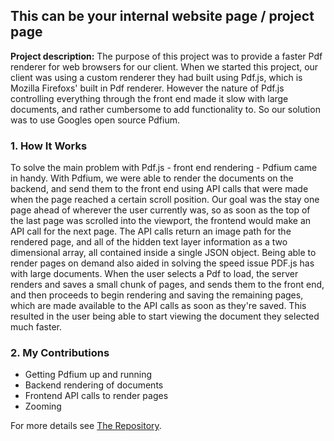 ## This can be your internal website page / project page

**Project description:** The purpose of this project was to provide a faster Pdf renderer for web browsers for our client.  When we started this project, our client was using a custom renderer they had built using Pdf.js, which is Mozilla Firefoxs' built in Pdf renderer. However the nature of Pdf.js controlling everything through the front end made it slow with large documents, and rather cumbersome to add functionality to. So our solution was to use Googles open source Pdfium. 

### 1. How It Works

To solve the main problem with Pdf.js - front end rendering - Pdfium came in handy.  With Pdfium, we were able to render the documents on the backend, and send them to the front end using API calls that were made when the page reached a certain scroll position. Our goal was the stay one page ahead of wherever the user currently was, so as soon as the top of the last page was scrolled into the viewport, the frontend would make an API call for the next page.  The API calls return an image path for the rendered page, and all of the hidden text layer information as a two dimensional array, all contained inside a single JSON object.  Being able to render pages on demand also aided in solving the speed issue PDF.js has with large documents.  When the user selects a Pdf to load, the server renders and saves a small chunk of pages, and sends them to the front end, and then proceeds to begin rendering and saving the remaining pages, which are made available to the API calls as soon as they're saved. This resulted in the user being able to start viewing the document they selected much faster.

### 2. My Contributions

- Getting Pdfium up and running
- Backend rendering of documents
- Frontend API calls to render pages
- Zooming


For more details see [The Repository](https://github.com/abbiggs/PDF_ASP.Net).

